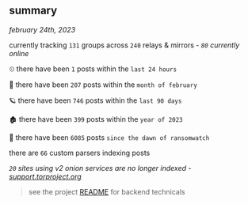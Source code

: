 
## summary
_february 24th, 2023_

currently tracking `131` groups across `240` relays & mirrors - _`80` currently online_

⏲ there have been `1` posts within the `last 24 hours`

🦈 there have been `207` posts within the `month of february`

🪐 there have been `746` posts within the `last 90 days`

🏚 there have been `399` posts within the `year of 2023`

🦕 there have been `6085` posts `since the dawn of ransomwatch`

there are `66` custom parsers indexing posts

_`20` sites using v2 onion services are no longer indexed - [support.torproject.org](https://support.torproject.org/onionservices/v2-deprecation/)_

> see the project [README](https://github.com/joshhighet/ransomwatch#ransomwatch--) for backend technicals
